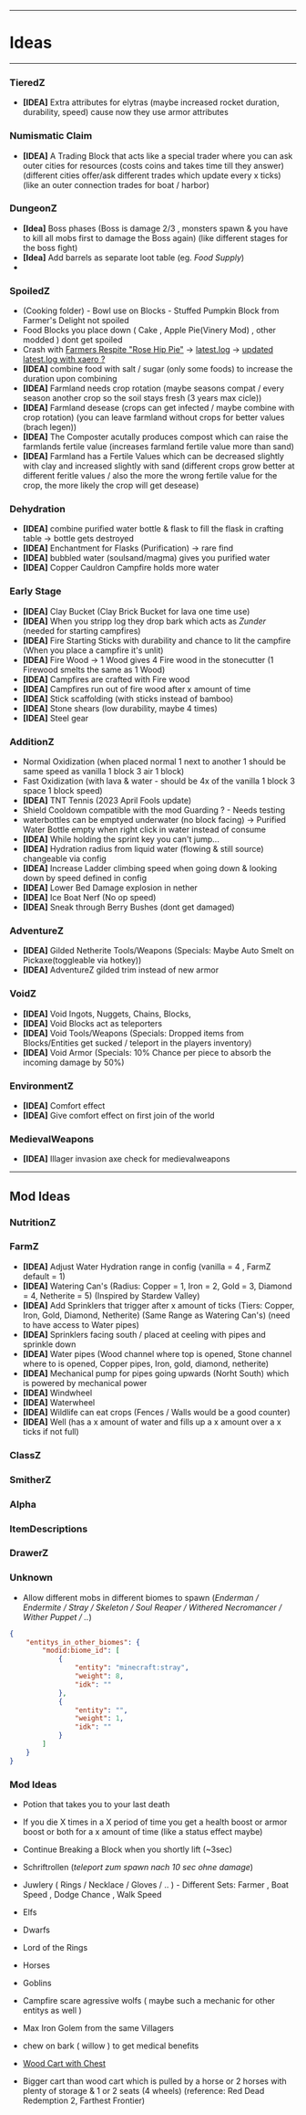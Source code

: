 *****
# Ideas
*****

### TieredZ
- **[IDEA]** Extra attributes for elytras (maybe increased rocket duration, durability, speed) cause now they use armor attributes
  
### Numismatic Claim
- **[IDEA]** A Trading Block that acts like a special trader where you can ask outer cities for resources (costs coins and takes time till they answer) (different cities offer/ask different trades which update every x ticks) (like an outer connection trades for boat / harbor)

### DungeonZ
- **[Idea]** Boss phases (Boss is damage 2/3 , monsters spawn & you have to kill all mobs first to damage the Boss again) (like different stages for the boss fight)
- **[Idea]** Add barrels as separate loot table \(eg. *Food Supply*)
- 
### SpoiledZ
- \(Cooking folder) - Bowl use on Blocks - Stuffed Pumpkin Block from Farmer's Delight not spoiled
- Food Blocks you place down ( Cake , Apple Pie(Vinery Mod) , other modded ) dont get spoiled
- Crash with [Farmers Respite "Rose Hip Pie"](https://beta.curseforge.com/minecraft/mc-mods/farmers-respite-fabric) -> [latest.log](https://gist.github.com/SpigotDE/1d055f0e746194d5c284b9ef9bd99ef7) -> [updated latest.log with xaero ?](https://gist.github.com/SpigotDE/67ff7c6e4791a89cce6aa7342dce8d23)
- **[IDEA]** combine food with salt / sugar (only some foods) to increase the duration upon combining
- **[IDEA]** Farmland needs crop rotation (maybe seasons compat / every season another crop so the soil stays fresh (3 years max cicle))
- **[IDEA]** Farmland desease (crops can get infected / maybe combine with crop rotation) (you can leave farmland without crops for better values (brach legen))
- **[IDEA]** The Composter acutally produces compost which can raise the farmlands fertile value (increases farmland fertile value more than sand)
- **[IDEA]** Farmland has a Fertile Values which can be decreased slightly with clay and increased slightly with sand (different crops grow better at different feritle values / also the more the wrong fertile value for the crop, the more likely the crop will get desease)

### Dehydration
- **[IDEA]** combine purified water bottle & flask to fill the flask in crafting table -> bottle gets destroyed
- **[IDEA]** Enchantment for Flasks (Purification) -> rare find
- **[IDEA]** bubbled water (soulsand/magma) gives you purified water
- **[IDEA]** Copper Cauldron Campfire holds more water

### Early Stage
- **[IDEA]** Clay Bucket (Clay Brick Bucket for lava one time use)
- **[IDEA]** When you stripp log they drop bark which acts as *Zunder* (needed for starting campfires)
- **[IDEA]** Fire Starting Sticks with durability and chance to lit the campfire (When you place a campfire it's unlit)
- **[IDEA]** Fire Wood -> 1 Wood gives 4 Fire wood in the stonecutter (1 Firewood smelts the same as 1 Wood)
- **[IDEA]** Campfires are crafted with Fire wood
- **[IDEA]** Campfires run out of fire wood after x amount of time
- **[IDEA]** Stick scaffolding (with sticks instead of bamboo)
- **[IDEA]** Stone shears (low durability, maybe 4 times)
- **[IDEA]** Steel gear

### AdditionZ
- Normal Oxidization (when placed normal 1 next to another 1 should be same speed as vanilla 1 block 3 air 1 block)
- Fast Oxidization (with lava & water - should be 4x of the vanilla 1 block 3 space 1 block speed)
- **[IDEA]** TNT Tennis (2023 April Fools update)
- Shield Cooldown compatible with the mod Guarding ? - Needs testing
- waterbottles can be emptyed underwater (no block facing) -> Purified Water Bottle empty when right click in water instead of consume
- **[IDEA]** While holding the sprint key you can't jump...
- **[IDEA]** Hydration radius from liquid water (flowing & still source) changeable via config
- **[IDEA]** Increase Ladder climbing speed when going down & looking down by speed defined in config
- **[IDEA]** Lower Bed Damage explosion in nether
- **[IDEA]** Ice Boat Nerf (No op speed)
- **[IDEA]** Sneak through Berry Bushes (dont get damaged)

### AdventureZ
- **[IDEA]** Gilded Netherite Tools/Weapons (Specials: Maybe Auto Smelt on Pickaxe(toggleable via hotkey))
- **[IDEA]** AdventureZ gilded trim instead of new armor

### VoidZ
- **[IDEA]** Void Ingots, Nuggets, Chains, Blocks, 
- **[IDEA]** Void Blocks act as teleporters
- **[IDEA]** Void Tools/Weapons (Specials: Dropped items from Blocks/Entities get sucked / teleport in the players inventory)
- **[IDEA]** Void Armor (Specials: 10% Chance per piece to absorb the incoming damage by 50%)

### EnvironmentZ
- **[IDEA]** Comfort effect
- **[IDEA]** Give comfort effect on first join of the world

### MedievalWeapons
- **[IDEA]** Illager invasion axe check for medievalweapons


---
## Mod Ideas

### NutritionZ
### FarmZ
- **[IDEA]** Adjust Water Hydration range in config (vanilla = 4 , FarmZ default = 1)
- **[IDEA]** Watering Can's (Radius: Copper = 1, Iron = 2, Gold = 3, Diamond = 4, Netherite = 5) (Inspired by Stardew Valley)
- **[IDEA]** Add Sprinklers that trigger after x amount of ticks (Tiers: Copper, Iron, Gold, Diamond, Netherite) (Same Range as Watering Can's) (need to have access to Water pipes)
- **[IDEA]** Sprinklers facing south / placed at ceeling with pipes and sprinkle down
- **[IDEA]** Water pipes (Wood channel where top is opened, Stone channel where to is opened, Copper pipes, Iron, gold, diamond, netherite)
- **[IDEA]** Mechanical pump for pipes going upwards (Norht South) which is powered by mechanical power
- **[IDEA]** Windwheel
- **[IDEA]** Waterwheel
- **[IDEA]** Wildlife can eat crops (Fences / Walls would be a good counter)
- **[IDEA]** Well (has a x amount of water and fills up a x amount over a x ticks if not full)
### ClassZ
### SmitherZ
### Alpha
### ItemDescriptions
### DrawerZ
### Unknown
- Allow different mobs in different biomes to spawn \(*Enderman / Endermite / Stray / Skeleton / Soul Reaper / Withered Necromancer / Wither Puppet / ..*)

```json
{
    "entitys_in_other_biomes": {
        "modid:biome_id": [
            {
                "entity": "minecraft:stray",
                "weight": 8,
                "idk": ""
            },
            {
                "entity": "",
                "weight": 1,
                "idk": ""
            }
        ]
    }
}
```

### Mod Ideas
- Potion that takes you to your last death

- If you die X times in a X period of time you get a health boost or armor boost or both for a x amount of time (like a status effect maybe)

- Continue Breaking a Block when you shortly lift \(~3sec)

- Schriftrollen \(*teleport zum spawn nach 10 sec ohne damage*)

- Juwlery ( Rings / Necklace / Gloves / .. ) - Different Sets: Farmer , Boat Speed , Dodge Chance , Walk Speed

- Elfs

- Dwarfs

- Lord of the Rings

- Horses

- Goblins

- Campfire scare agressive wolfs ( maybe such a mechanic for other entitys as well )

- Max Iron Golem from the same Villagers

- chew on bark ( willow ) to get medical benefits

- [Wood Cart with Chest](https://i.ytimg.com/vi/KgLK0sIKl_w/maxresdefault.jpg)

- Bigger cart than wood cart which is pulled by a horse or 2 horses with plenty of storage & 1 or 2 seats (4 wheels) (reference: Red Dead Redemption 2, Farthest Frontier)